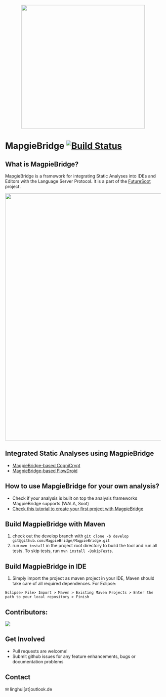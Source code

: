 
<p align="center">
    <img src="https://github.com/MagpieBridge/MagpieBridge/blob/develop/doc/logshort.png" width="400">
</p>

# MapgieBridge [![Build Status](https://travis-ci.com/MagpieBridge/MagpieBridge.svg?branch=master)](https://travis-ci.com/MagpieBridge/MagpieBridge)


## What is MagpieBridge?
MapgieBridge is a framework for integrating Static Analyses into IDEs and Editors with the Language Server Protocol. It is a part of the [FutureSoot](http://sable.github.io/soot/future-soot/) project. 
<p align="center">
<img src="https://github.com/MagpieBridge/MagpieBridge/blob/master/doc/goal.PNG"  width="800">
</p>



## Integrated Static Analyses using MagpieBridge
- [MagpieBridge-based CogniCrypt](https://github.com/MagpieBridge/CryptoLSPDemo)
- [MagpieBridge-based FlowDroid](https://github.com/MagpieBridge/FlowDroidLSPDemo)

## How to use MapgieBridge for your own analysis?
- Check if your analysis is built on top the analysis frameworks MagpieBridge supports (WALA, Soot)
- [Check this tutorial to create your first project with MagpieBridge](https://github.com/MagpieBridge/MagpieBridge/wiki/Create-your-first-project-with-MagpieBridge)

## Build MagpieBridge with Maven
1. check out the develop branch with `git clone -b develop git@github.com:MagpieBridge/MagpieBridge.git`
2. run `mvn install` in the project root directory to build the tool and run all tests. To skip tests, run `mvn install -DskipTests`.

## Build MagpieBridge in IDE
1. Simply import the project as maven project in your IDE, Maven should take care of all required dependences. For Eclipse: 
```
Eclipse> File> Import > Maven > Existing Maven Projects > Enter the path to your local repository > Finish
```

## Contributors:
<a href="https://github.com/MagpieBridge/MagpieBridge/graphs/contributors">
    <img src="https://github.com/MagpieBridge/MagpieBridge/blob/master/doc/contributor.png"/>
</a>

## Get Involved
- Pull requests are welcome!
- Submit github issues for any feature enhancements, bugs or documentation problems

## Contact 
&#x2709; linghui[at]outlook.de
